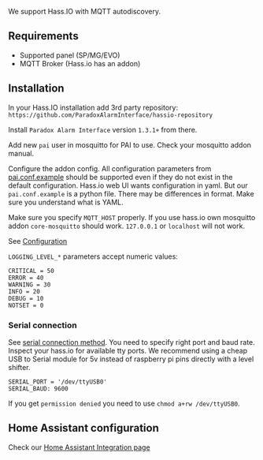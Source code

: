 We support Hass.IO with MQTT autodiscovery.

## Requirements
- Supported panel (SP/MG/EVO)
- MQTT Broker (Hass.io has an addon)

## Installation

In your Hass.IO installation add 3rd party repository: `https://github.com/ParadoxAlarmInterface/hassio-repository`

Install `Paradox Alarm Interface` version `1.3.1+` from there.

Add new `pai` user in mosquitto for PAI to use. Check your mosquitto addon manual.

Configure the addon config. All configuration parameters from [pai.conf.example](https://github.com/ParadoxAlarmInterface/pai/blob/master/config/pai.conf.example) should be supported even if they do not exist in the default configuration. Hass.io web UI wants configuration in yaml. But our `pai.conf.example` is a python file. There may be differences in format. Make sure you understand what is YAML.

Make sure you specify `MQTT_HOST` properly. If you use hass.io own mosquitto addon `core-mosquitto` should work. `127.0.0.1` or `localhost` will not work.

See [Configuration](./Configuration)

`LOGGING_LEVEL_*` parameters accept numeric values:
```
CRITICAL = 50
ERROR = 40
WARNING = 30
INFO = 20
DEBUG = 10
NOTSET = 0
```

### Serial connection

See [serial connection method](./Connection-methods#serial-connection). You need to specify right port and baud rate. Inspect your hass.io for available tty ports. We recommend using a cheap USB to Serial module for 5v instead of raspberry pi pins directly with a level shifter.
```
SERIAL_PORT = '/dev/ttyUSB0'
SERIAL_BAUD: 9600
```

If you get `permission denied` you need to use `chmod a+rw /dev/ttyUSB0`.

## Home Assistant configuration
Check our [Home Assistant Integration page](./HomeAssistant#homeassistant-keypad)